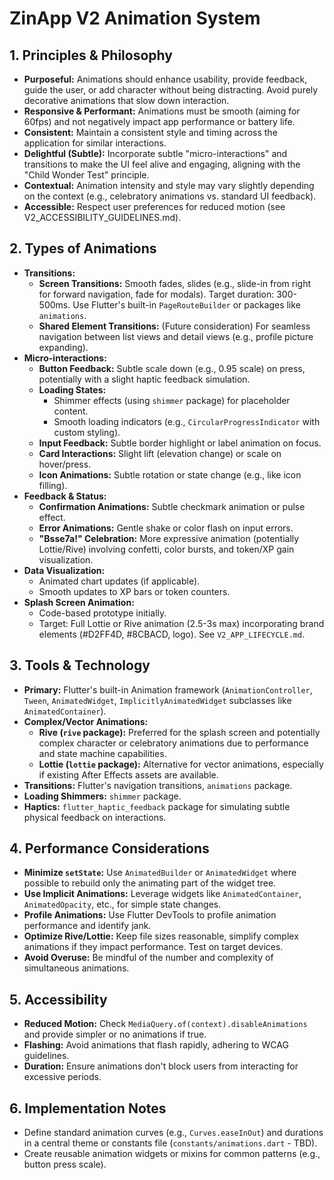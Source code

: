 # ZinApp V2 Animation System

## 1. Principles & Philosophy
   - **Purposeful:** Animations should enhance usability, provide feedback, guide the user, or add character without being distracting. Avoid purely decorative animations that slow down interaction.
   - **Responsive & Performant:** Animations must be smooth (aiming for 60fps) and not negatively impact app performance or battery life.
   - **Consistent:** Maintain a consistent style and timing across the application for similar interactions.
   - **Delightful (Subtle):** Incorporate subtle "micro-interactions" and transitions to make the UI feel alive and engaging, aligning with the "Child Wonder Test" principle.
   - **Contextual:** Animation intensity and style may vary slightly depending on the context (e.g., celebratory animations vs. standard UI feedback).
   - **Accessible:** Respect user preferences for reduced motion (see V2_ACCESSIBILITY_GUIDELINES.md).

## 2. Types of Animations
   - **Transitions:**
     - **Screen Transitions:** Smooth fades, slides (e.g., slide-in from right for forward navigation, fade for modals). Target duration: 300-500ms. Use Flutter's built-in `PageRouteBuilder` or packages like `animations`.
     - **Shared Element Transitions:** (Future consideration) For seamless navigation between list views and detail views (e.g., profile picture expanding).
   - **Micro-interactions:**
     - **Button Feedback:** Subtle scale down (e.g., 0.95 scale) on press, potentially with a slight haptic feedback simulation.
     - **Loading States:**
       - Shimmer effects (using `shimmer` package) for placeholder content.
       - Smooth loading indicators (e.g., `CircularProgressIndicator` with custom styling).
     - **Input Feedback:** Subtle border highlight or label animation on focus.
     - **Card Interactions:** Slight lift (elevation change) or scale on hover/press.
     - **Icon Animations:** Subtle rotation or state change (e.g., like icon filling).
   - **Feedback & Status:**
     - **Confirmation Animations:** Subtle checkmark animation or pulse effect.
     - **Error Animations:** Gentle shake or color flash on input errors.
     - **"Bsse7a!" Celebration:** More expressive animation (potentially Lottie/Rive) involving confetti, color bursts, and token/XP gain visualization.
   - **Data Visualization:**
     - Animated chart updates (if applicable).
     - Smooth updates to XP bars or token counters.
   - **Splash Screen Animation:**
     - Code-based prototype initially.
     - Target: Full Lottie or Rive animation (2.5-3s max) incorporating brand elements (#D2FF4D, #8CBACD, logo). See `V2_APP_LIFECYCLE.md`.

## 3. Tools & Technology
   - **Primary:** Flutter's built-in Animation framework (`AnimationController`, `Tween`, `AnimatedWidget`, `ImplicitlyAnimatedWidget` subclasses like `AnimatedContainer`).
   - **Complex/Vector Animations:**
     - **Rive (`rive` package):** Preferred for the splash screen and potentially complex character or celebratory animations due to performance and state machine capabilities.
     - **Lottie (`lottie` package):** Alternative for vector animations, especially if existing After Effects assets are available.
   - **Transitions:** Flutter's navigation transitions, `animations` package.
   - **Loading Shimmers:** `shimmer` package.
   - **Haptics:** `flutter_haptic_feedback` package for simulating subtle physical feedback on interactions.

## 4. Performance Considerations
   - **Minimize `setState`:** Use `AnimatedBuilder` or `AnimatedWidget` where possible to rebuild only the animating part of the widget tree.
   - **Use Implicit Animations:** Leverage widgets like `AnimatedContainer`, `AnimatedOpacity`, etc., for simple state changes.
   - **Profile Animations:** Use Flutter DevTools to profile animation performance and identify jank.
   - **Optimize Rive/Lottie:** Keep file sizes reasonable, simplify complex animations if they impact performance. Test on target devices.
   - **Avoid Overuse:** Be mindful of the number and complexity of simultaneous animations.

## 5. Accessibility
   - **Reduced Motion:** Check `MediaQuery.of(context).disableAnimations` and provide simpler or no animations if true.
   - **Flashing:** Avoid animations that flash rapidly, adhering to WCAG guidelines.
   - **Duration:** Ensure animations don't block users from interacting for excessive periods.

## 6. Implementation Notes
   - Define standard animation curves (e.g., `Curves.easeInOut`) and durations in a central theme or constants file (`constants/animations.dart` - TBD).
   - Create reusable animation widgets or mixins for common patterns (e.g., button press scale).
